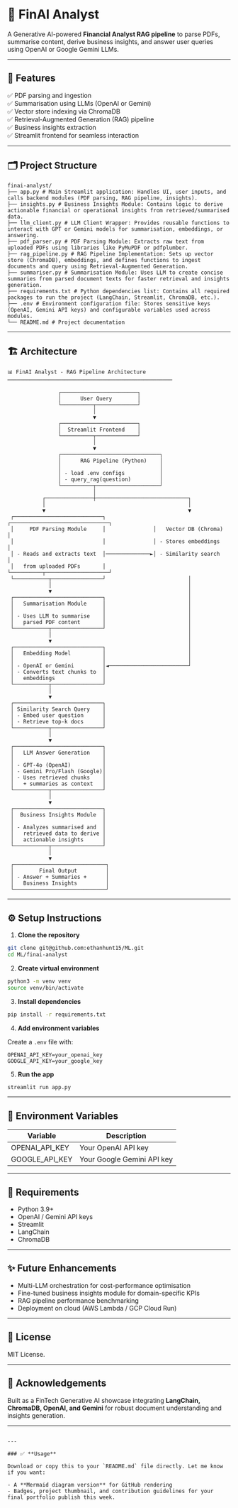 # 💼 FinAI Analyst

A Generative AI-powered **Financial Analyst RAG pipeline** to parse PDFs, summarise content, derive business insights, and answer user queries using OpenAI or Google Gemini LLMs.

---

## 🚀 **Features**

✅ PDF parsing and ingestion  
✅ Summarisation using LLMs (OpenAI or Gemini)  
✅ Vector store indexing via ChromaDB  
✅ Retrieval-Augmented Generation (RAG) pipeline  
✅ Business insights extraction  
✅ Streamlit frontend for seamless interaction

---

## 🗂 **Project Structure**
```
finai-analyst/
├── app.py # Main Streamlit application: Handles UI, user inputs, and calls backend modules (PDF parsing, RAG pipeline, insights).
├── insights.py # Business Insights Module: Contains logic to derive actionable financial or operational insights from retrieved/summarised data.
├── llm_client.py # LLM Client Wrapper: Provides reusable functions to interact with GPT or Gemini models for summarisation, embeddings, or answering.
├── pdf_parser.py # PDF Parsing Module: Extracts raw text from uploaded PDFs using libraries like PyMuPDF or pdfplumber.
├── rag_pipeline.py # RAG Pipeline Implementation: Sets up vector store (ChromaDB), embeddings, and defines functions to ingest documents and query using Retrieval-Augmented Generation.
├── summariser.py # Summarisation Module: Uses LLM to create concise summaries from parsed document texts for faster retrieval and insights generation.
├── requirements.txt # Python dependencies list: Contains all required packages to run the project (LangChain, Streamlit, ChromaDB, etc.).
├── .env # Environment configuration file: Stores sensitive keys (OpenAI, Gemini API keys) and configurable variables used across modules.
└── README.md # Project documentation
```
---

## 🏗 **Architecture**

```
📊 FinAI Analyst - RAG Pipeline Architecture
────────────────────────────────────────────────────

                ┌────────────────────────┐
                │      User Query        │
                └──────────┬─────────────┘
                           │
                           ▼
                ┌────────────────────────┐
                │  Streamlit Frontend    │
                └──────────┬─────────────┘
                           │
                           ▼
                ┌───────────────────────────────┐
                │      RAG Pipeline (Python)    │
                │                               │
                │ - load .env configs           │
                │ - query_rag(question)         │
                └──────────┬────────────────────┘
                           │
           ┌───────────────┼─────────────────────────────┐
           │                                             │
           ▼                                             ▼
 ┌────────────────────────────┐               ┌───────────────────────────────┐
 │     PDF Parsing Module     │               │   Vector DB (Chroma)          │
 │                            │               │ - Stores embeddings           │
 │ - Reads and extracts text  │──────────────►│ - Similarity search           │
 │   from uploaded PDFs       │               └──────────┬────────────────────┘
 └───────────┬────────────────┘                          │
             │                                           │
             ▼                                           │
 ┌────────────────────────────┐                          │
 │   Summarisation Module     │                          │
 │                            │                          │
 │ - Uses LLM to summarise    │                          │
 │   parsed PDF content       │                          │
 └───────────┬────────────────┘                          │
             │                                           │
             ▼                                           │
 ┌────────────────────────────┐                          │
 │   Embedding Model          │                          │
 │                            │                          │
 │ - OpenAI or Gemini         │◄─────────────────────────┘
 │ - Converts text chunks to  │
 │   embeddings               │
 └───────────┬────────────────┘
             │
             ▼
 ┌────────────────────────────┐
 │ Similarity Search Query    │
 │ - Embed user question      │
 │ - Retrieve top-k docs      │
 └───────────┬────────────────┘
             │
             ▼
 ┌────────────────────────────┐
 │   LLM Answer Generation    │
 │                            │
 │ - GPT-4o (OpenAI)          │
 │ - Gemini Pro/Flash (Google)│
 │ - Uses retrieved chunks    │
 │   + summaries as context   │
 └───────────┬────────────────┘
             │
             ▼
 ┌────────────────────────────┐
 │  Business Insights Module  │
 │                            │
 │ - Analyzes summarised and  │
 │   retrieved data to derive │
 │   actionable insights      │
 └───────────┬────────────────┘
             │
             ▼
 ┌─────────────────────────────┐
 │        Final Output         │
 │ - Answer + Summaries +      │
 │   Business Insights         │
 └─────────────────────────────┘

```

---

## ⚙️ **Setup Instructions**

1. **Clone the repository**

```bash
git clone git@github.com:ethanhunt15/ML.git
cd ML/finai-analyst
```

2. **Create virtual environment**

```bash
python3 -m venv venv
source venv/bin/activate
```

3. **Install dependencies**

```bash
pip install -r requirements.txt
```

4. **Add environment variables**

Create a `.env` file with:

```
OPENAI_API_KEY=your_openai_key
GOOGLE_API_KEY=your_google_key
```

5. **Run the app**

```bash
streamlit run app.py
```

---

## 🔑 **Environment Variables**

| Variable         | Description                |
| ---------------- | -------------------------- |
| OPENAI\_API\_KEY | Your OpenAI API key        |
| GOOGLE\_API\_KEY | Your Google Gemini API key |

---

## 📌 **Requirements**

- Python 3.9+
- OpenAI / Gemini API keys
- Streamlit
- LangChain
- ChromaDB

---

## ✨ **Future Enhancements**

- Multi-LLM orchestration for cost-performance optimisation
- Fine-tuned business insights module for domain-specific KPIs
- RAG pipeline performance benchmarking
- Deployment on cloud (AWS Lambda / GCP Cloud Run)

---

## 📝 **License**

MIT License.

---

## 🙌 **Acknowledgements**

Built as a FinTech Generative AI showcase integrating **LangChain, ChromaDB, OpenAI, and Gemini** for robust document understanding and insights generation.

---

```

---

### ✅ **Usage**

Download or copy this to your `README.md` file directly. Let me know if you want:

- A **Mermaid diagram version** for GitHub rendering  
- Badges, project thumbnail, and contribution guidelines for your final portfolio publish this week.

```
